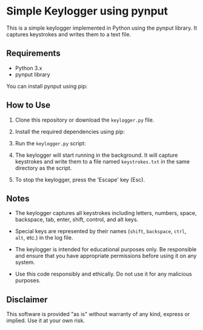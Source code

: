 
# Simple Keylogger using pynput

This is a simple keylogger implemented in Python using the pynput library. It captures keystrokes and writes them to a text file.

## Requirements

- Python 3.x
- pynput library

You can install pynput using pip:


## How to Use

1. Clone this repository or download the `keylogger.py` file.

2. Install the required dependencies using pip:

3. Run the `keylogger.py` script:

4. The keylogger will start running in the background. It will capture keystrokes and write them to a file named `keystrokes.txt` in the same directory as the script.

5. To stop the keylogger, press the 'Escape' key (Esc).

## Notes

- The keylogger captures all keystrokes including letters, numbers, space, backspace, tab, enter, shift, control, and alt keys.

- Special keys are represented by their names (`shift`, `backspace`, `ctrl`, `alt`, etc.) in the log file.

- The keylogger is intended for educational purposes only. Be responsible and ensure that you have appropriate permissions before using it on any system.

- Use this code responsibly and ethically. Do not use it for any malicious purposes.

## Disclaimer

This software is provided "as is" without warranty of any kind, express or implied. Use it at your own risk.








